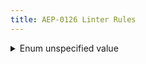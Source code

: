 ```yaml
---
title: AEP-0126 Linter Rules
---
```

<details>
<summary>Enum unspecified value</summary>


# Enum unspecified value

This rule enforces that all enums have a default unspecified value, as mandated
in [AEP-126][].

Because our APIs create automatically-generated client libraries, we need to
consider languages that have varying behavior around default values. To avoid
any ambiguity or confusion across languages, all enumerations should use an
"unspecified" value beginning with the name of the enum itself as the first
(`0`) value.

## Details

This rule finds all enumerations and ensures that the first one is named after
the enum itself with an `_UNSPECIFIED` suffix appended.

## Examples

**Incorrect** code for this rule:

```proto
// Incorrect.
enum Format {
  HARDCOVER = 0;  // Should have "FORMAT_UNSPECIFIED" first.
}
```

```proto
// Incorrect.
enum Format {
  UNSPECIFIED = 0;  // Should be "FORMAT_UNSPECIFIED".
  HARDCOVER = 1;
}
```

**Correct** code for this rule:

```proto
// Correct.
enum Format {
  FORMAT_UNSPECIFIED = 0;
  HARDCOVER = 1;
}
```

## Disabling

If you need to violate this rule, use a leading comment above the enum value.
Remember to also include an [aep.dev/not-precedent][] comment explaining why.

```proto
enum Format {
  // (-- api-linter: core::0126::unspecified=disabled
  //     aep.dev/not-precedent: We need to do this because reasons. --)
  HARDCOVER = 0;
}
```

If you need to violate this rule for an entire file, place the comment at the
top of the file.

[aep-126]: https://aep.dev/126
[aep.dev/not-precedent]: https://aep.dev/not-precedent

</details>

